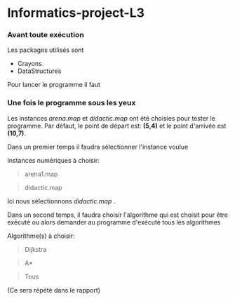 # Informatics-project-L3
### Avant toute exécution
Les packages utilisés sont

- Crayons
- DataStructures

Pour lancer le programme il faut

### Une fois le programme sous les yeux
Les instances *arena.map* et *didactic.map* ont été choisies pour tester le programme. Par défaut, le point de départ est: **(5,4)** et le point d'arrivée est **(10,7)**.


Dans un premier temps il faudra sélectionner l'instance voulue

Instances numériques à choisir:
   
   >arena1.map
   
   >didactic.map


Ici nous sélectionnons *didactic.map* .

Dans un second temps, il faudra choisir l'algorithme qui est choisit pour être exécuté ou alors demander au programme d'exécuté tous les algorithmes 

Algorithme(s) à choisir:
   
  >Dijkstra
   
   >A*
   
  >Tous
  
  (Ce sera répété dans le rapport)
